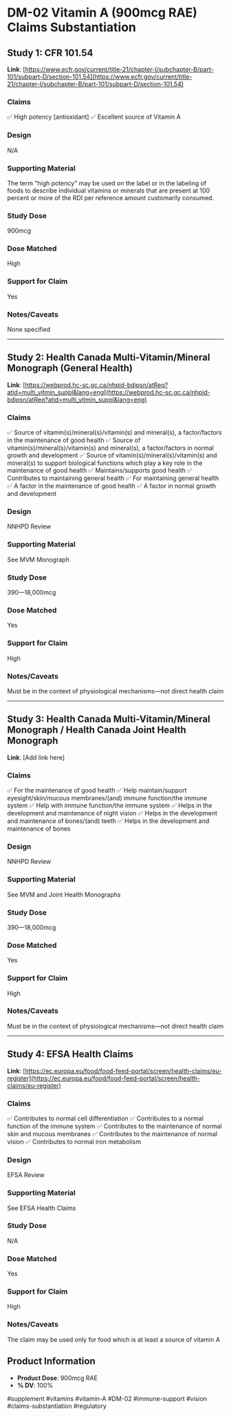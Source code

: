 # DM-02 Vitamin A (900mcg RAE) Claims Substantiation

## Study 1: CFR 101.54
**Link**: [https://www.ecfr.gov/current/title-21/chapter-I/subchapter-B/part-101/subpart-D/section-101.54](https://www.ecfr.gov/current/title-21/chapter-I/subchapter-B/part-101/subpart-D/section-101.54)

### Claims
✅ High potency [antioxidant]
✅ Excellent source of Vitamin A

### Design
N/A

### Supporting Material
The term "high potency" may be used on the label or in the labeling of foods to describe individual vitamins or minerals that are present at 100 percent or more of the RDI per reference amount customarily consumed.

### Study Dose
900mcg

### Dose Matched
High

### Support for Claim
Yes

### Notes/Caveats
None specified

---

## Study 2: Health Canada Multi-Vitamin/Mineral Monograph (General Health)
**Link**: [https://webprod.hc-sc.gc.ca/nhpid-bdipsn/atReq?atid=multi_vitmin_suppl&lang=eng](https://webprod.hc-sc.gc.ca/nhpid-bdipsn/atReq?atid=multi_vitmin_suppl&lang=eng)

### Claims
✅ Source of vitamin(s)/mineral(s)/vitamin(s) and mineral(s), a factor/factors in the maintenance of good health
✅ Source of vitamin(s)/mineral(s)/vitamin(s) and mineral(s), a factor/factors in normal growth and development
✅ Source of vitamin(s)/mineral(s)/vitamin(s) and mineral(s) to support biological functions which play a key role in the maintenance of good health
✅ Maintains/supports good health
✅ Contributes to maintaining general health
✅ For maintaining general health
✅ A factor in the maintenance of good health
✅ A factor in normal growth and development

### Design
NNHPD Review

### Supporting Material
See MVM Monograph

### Study Dose
390—18,000mcg

### Dose Matched
Yes

### Support for Claim
High

### Notes/Caveats
Must be in the context of physiological mechanisms—not direct health claim

---

## Study 3: Health Canada Multi-Vitamin/Mineral Monograph / Health Canada Joint Health Monograph
**Link**: [Add link here]

### Claims
✅ For the maintenance of good health
✅ Help maintain/support eyesight/skin/mucous membranes/(and) immune function/the immune system
✅ Help with immune function/the immune system
✅ Helps in the development and maintenance of night vision
✅ Helps in the development and maintenance of bones/(and) teeth
✅ Helps in the development and maintenance of bones

### Design
NNHPD Review

### Supporting Material
See MVM and Joint Health Monographs

### Study Dose
390—18,000mcg

### Dose Matched
Yes

### Support for Claim
High

### Notes/Caveats
Must be in the context of physiological mechanisms—not direct health claim

---

## Study 4: EFSA Health Claims
**Link**: [https://ec.europa.eu/food/food-feed-portal/screen/health-claims/eu-register](https://ec.europa.eu/food/food-feed-portal/screen/health-claims/eu-register)

### Claims
✅ Contributes to normal cell differentiation
✅ Contributes to a normal function of the immune system
✅ Contributes to the maintenance of normal skin and mucous membranes
✅ Contributes to the maintenance of normal vision
✅ Contributes to normal iron metabolism

### Design
EFSA Review

### Supporting Material
See EFSA Health Claims

### Study Dose
N/A

### Dose Matched
Yes

### Support for Claim
High

### Notes/Caveats
The claim may be used only for food which is at least a source of vitamin A

## Product Information
- **Product Dose**: 900mcg RAE
- **% DV**: 100%

#supplement #vitamins #vitamin-A #DM-02 #immune-support #vision #claims-substantiation #regulatory